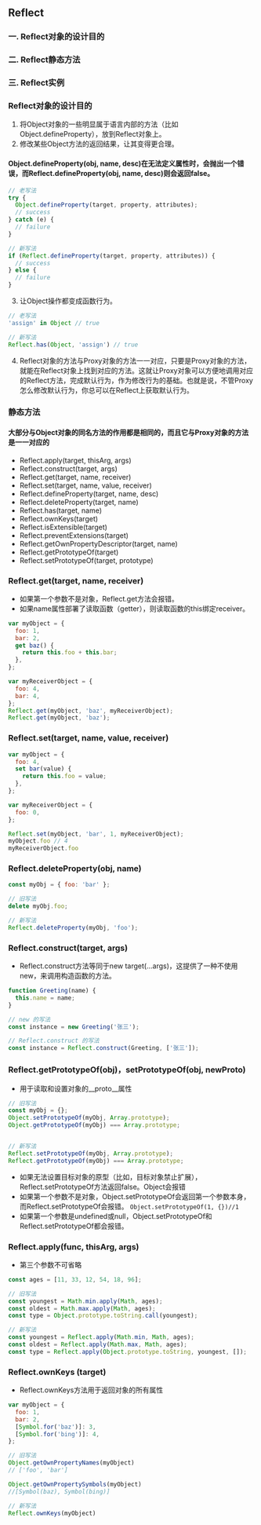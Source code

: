 ## Reflect
### 一. Reflect对象的设计目的
### 二. Reflect静态方法
### 三. Reflect实例

### Reflect对象的设计目的
1. 将Object对象的一些明显属于语言内部的方法（比如Object.defineProperty），放到Reflect对象上。
2. 修改某些Object方法的返回结果，让其变得更合理。
#### Object.defineProperty(obj, name, desc)在无法定义属性时，会抛出一个错误，而Reflect.defineProperty(obj, name, desc)则会返回false。

```javascript
// 老写法
try {
  Object.defineProperty(target, property, attributes);
  // success
} catch (e) {
  // failure
}

// 新写法
if (Reflect.defineProperty(target, property, attributes)) {
  // success
} else {
  // failure
}
```

3. 让Object操作都变成函数行为。

```javascript
// 老写法
'assign' in Object // true

// 新写法
Reflect.has(Object, 'assign') // true
```

4. Reflect对象的方法与Proxy对象的方法一一对应，只要是Proxy对象的方法，就能在Reflect对象上找到对应的方法。这就让Proxy对象可以方便地调用对应的Reflect方法，完成默认行为，作为修改行为的基础。也就是说，不管Proxy怎么修改默认行为，你总可以在Reflect上获取默认行为。

### 静态方法
#### 大部分与Object对象的同名方法的作用都是相同的，而且它与Proxy对象的方法是一一对应的
* Reflect.apply(target, thisArg, args)
* Reflect.construct(target, args)
* Reflect.get(target, name, receiver)
* Reflect.set(target, name, value, receiver)
* Reflect.defineProperty(target, name, desc)
* Reflect.deleteProperty(target, name)
* Reflect.has(target, name)
* Reflect.ownKeys(target)
* Reflect.isExtensible(target)
* Reflect.preventExtensions(target)
* Reflect.getOwnPropertyDescriptor(target, name)
* Reflect.getPrototypeOf(target)
* Reflect.setPrototypeOf(target, prototype)

### Reflect.get(target, name, receiver)
* 如果第一个参数不是对象，Reflect.get方法会报错。
* 如果name属性部署了读取函数（getter），则读取函数的this绑定receiver。
```javascript
var myObject = {
  foo: 1,
  bar: 2,
  get baz() {
    return this.foo + this.bar;
  },
};

var myReceiverObject = {
  foo: 4,
  bar: 4,
};
Reflect.get(myObject, 'baz', myReceiverObject);
Reflect.get(myObject, 'baz');
```

### Reflect.set(target, name, value, receiver)
```javascript
var myObject = {
  foo: 4,
  set bar(value) {
    return this.foo = value;
  },
};

var myReceiverObject = {
  foo: 0,
};

Reflect.set(myObject, 'bar', 1, myReceiverObject);
myObject.foo // 4
myReceiverObject.foo 
```

### Reflect.deleteProperty(obj, name)

```javascript
const myObj = { foo: 'bar' };

// 旧写法
delete myObj.foo;

// 新写法
Reflect.deleteProperty(myObj, 'foo');
```

### Reflect.construct(target, args)
* Reflect.construct方法等同于new target(...args)，这提供了一种不使用new，来调用构造函数的方法。
```javascript
function Greeting(name) {
  this.name = name;
}

// new 的写法
const instance = new Greeting('张三');

// Reflect.construct 的写法
const instance = Reflect.construct(Greeting, ['张三']);
```

### Reflect.getPrototypeOf(obj)，setPrototypeOf(obj, newProto) 
* 用于读取和设置对象的__proto__属性
```javascript
// 旧写法
const myObj = {};
Object.setPrototypeOf(myObj, Array.prototype);
Object.getPrototypeOf(myObj) === Array.prototype;


// 新写法
Reflect.setPrototypeOf(myObj, Array.prototype);
Reflect.getPrototypeOf(myObj) === Array.prototype;
```

* 如果无法设置目标对象的原型（比如，目标对象禁止扩展），Reflect.setPrototypeOf方法返回false。Object会报错
* 如果第一个参数不是对象，Object.setPrototypeOf会返回第一个参数本身，而Reflect.setPrototypeOf会报错。
```Object.setPrototypeOf(1, {})//1```
* 如果第一个参数是undefined或null，Object.setPrototypeOf和Reflect.setPrototypeOf都会报错。

### Reflect.apply(func, thisArg, args)
* 第三个参数不可省略

```javascript
const ages = [11, 33, 12, 54, 18, 96];

// 旧写法
const youngest = Math.min.apply(Math, ages);
const oldest = Math.max.apply(Math, ages);
const type = Object.prototype.toString.call(youngest);

// 新写法
const youngest = Reflect.apply(Math.min, Math, ages);
const oldest = Reflect.apply(Math.max, Math, ages);
const type = Reflect.apply(Object.prototype.toString, youngest, []);
```

### Reflect.ownKeys (target) 
* Reflect.ownKeys方法用于返回对象的所有属性
```javascript
var myObject = {
  foo: 1,
  bar: 2,
  [Symbol.for('baz')]: 3,
  [Symbol.for('bing')]: 4,
};

// 旧写法
Object.getOwnPropertyNames(myObject)
// ['foo', 'bar']

Object.getOwnPropertySymbols(myObject)
//[Symbol(baz), Symbol(bing)]

// 新写法
Reflect.ownKeys(myObject)
```